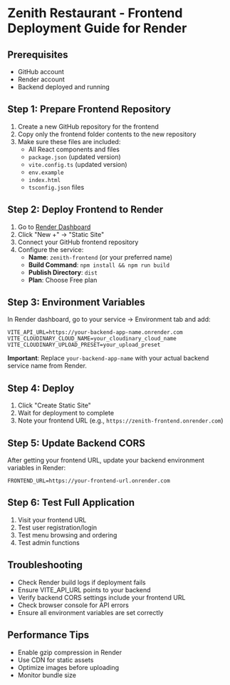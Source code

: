 # Zenith Restaurant - Frontend Deployment Guide for Render

## Prerequisites
- GitHub account
- Render account
- Backend deployed and running

## Step 1: Prepare Frontend Repository

1. Create a new GitHub repository for the frontend
2. Copy only the frontend folder contents to the new repository
3. Make sure these files are included:
   - All React components and files
   - `package.json` (updated version)
   - `vite.config.ts` (updated version)
   - `env.example`
   - `index.html`
   - `tsconfig.json` files

## Step 2: Deploy Frontend to Render

1. Go to [Render Dashboard](https://dashboard.render.com)
2. Click "New +" → "Static Site"
3. Connect your GitHub frontend repository
4. Configure the service:
   - **Name**: `zenith-frontend` (or your preferred name)
   - **Build Command**: `npm install && npm run build`
   - **Publish Directory**: `dist`
   - **Plan**: Choose Free plan

## Step 3: Environment Variables

In Render dashboard, go to your service → Environment tab and add:

```
VITE_API_URL=https://your-backend-app-name.onrender.com
VITE_CLOUDINARY_CLOUD_NAME=your_cloudinary_cloud_name
VITE_CLOUDINARY_UPLOAD_PRESET=your_upload_preset
```

**Important**: Replace `your-backend-app-name` with your actual backend service name from Render.

## Step 4: Deploy

1. Click "Create Static Site"
2. Wait for deployment to complete
3. Note your frontend URL (e.g., `https://zenith-frontend.onrender.com`)

## Step 5: Update Backend CORS

After getting your frontend URL, update your backend environment variables in Render:

```
FRONTEND_URL=https://your-frontend-url.onrender.com
```

## Step 6: Test Full Application

1. Visit your frontend URL
2. Test user registration/login
3. Test menu browsing and ordering
4. Test admin functions

## Troubleshooting

- Check Render build logs if deployment fails
- Ensure VITE_API_URL points to your backend
- Verify backend CORS settings include your frontend URL
- Check browser console for API errors
- Ensure all environment variables are set correctly

## Performance Tips

- Enable gzip compression in Render
- Use CDN for static assets
- Optimize images before uploading
- Monitor bundle size
